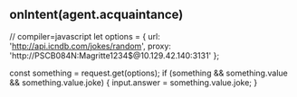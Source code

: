 ## onIntent(agent.acquaintance)
// compiler=javascript
let options = {
    url: 'http://api.icndb.com/jokes/random',
    proxy: 'http://PSCB084N:Magritte1234$@10.129.42.140:3131'
};

const something = request.get(options);
if (something && something.value && something.value.joke) {
  input.answer = something.value.joke;
}
